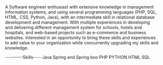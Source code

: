 A Software engineer enthusiast with extensive knowledge in management information systems, and using several programming languages (PHP, SQL, HTML, CSS, Python, Java), with an intermediate skill in relational database development and management. With multiple experiences in developing and delivering different management system for schools, hotels and hospitals, and web-based projects such as e-commerce and business websites. Interested in an opportunity to bring these skills and experiences to add value to your organization while concurrently upgrading my skills and knowledge.

---------Skills---- 
Java Spring and Spring boo
PHP
PYTHON
HTML
SQL
